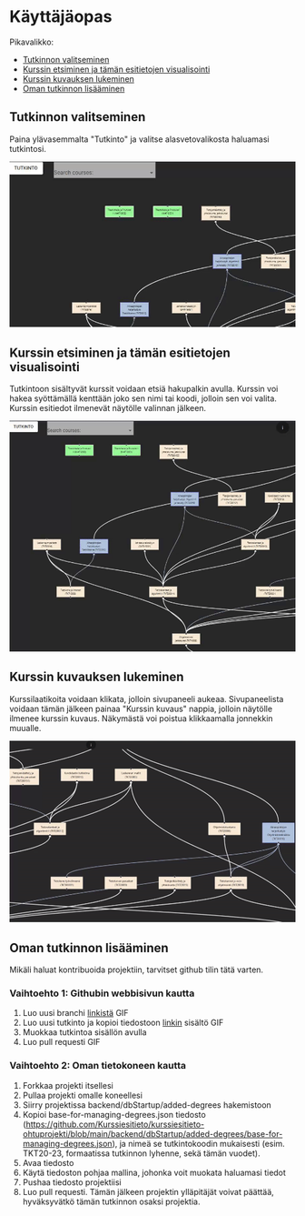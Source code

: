 # Käyttäjäopas

Pikavalikko:

- [Tutkinnon valitseminen](#tutkinnon-valitseminen)
- [Kurssin etsiminen ja tämän esitietojen visualisointi](#kurssin-etsiminen-ja-tämän-esitietojen-visualisointi)
- [Kurssin kuvauksen lukeminen](#kurssin-kuvauksen-lukeminen)
- [Oman tutkinnon lisääminen](#oman-tutkinnon-lisääminen)

## Tutkinnon valitseminen

Paina ylävasemmalta "Tutkinto" ja valitse alasvetovalikosta haluamasi tutkintosi.

![Kurssihaku](https://github.com/Kurssiesitieto/kurssiesitieto-ohtuprojekti/blob/main/documentation/images/userguideimages/tutkinto-valinta.gif)

## Kurssin etsiminen ja tämän esitietojen visualisointi

Tutkintoon sisältyvät kurssit voidaan etsiä hakupalkin avulla. Kurssin voi hakea syöttämällä kenttään joko sen nimi tai koodi, jolloin sen voi valita. Kurssin esitiedot ilmenevät näytölle valinnan jälkeen.

![Kurssihaku](https://github.com/Kurssiesitieto/kurssiesitieto-ohtuprojekti/blob/main/documentation/images/userguideimages/kurssihaku.gif)

## Kurssin kuvauksen lukeminen

Kurssilaatikoita voidaan klikata, jolloin sivupaneeli aukeaa. Sivupaneelista voidaan tämän jälkeen painaa "Kurssin kuvaus" nappia, jolloin näytölle ilmenee kurssin kuvaus. Näkymästä voi poistua klikkaamalla jonnekkin muualle.

![Kurssihaku](https://github.com/Kurssiesitieto/kurssiesitieto-ohtuprojekti/blob/main/documentation/images/userguideimages/kurssikuvaus.gif)

## Oman tutkinnon lisääminen

Mikäli haluat kontribuoida projektiin, tarvitset github tilin tätä varten.

### Vaihtoehto 1: Githubin webbisivun kautta

1. Luo uusi branchi [linkistä](https://github.com/Kurssiesitieto/kurssiesitieto-ohtuprojekti/branches)
GIF
2. Luo uusi tutkinto ja kopioi tiedostoon [linkin](https://github.com/Kurssiesitieto/kurssiesitieto-ohtuprojekti/blob/main/backend/dbStartup/added-degrees/base-for-managing-degrees.json) sisältö
GIF
3. Muokkaa tutkintoa sisällön avulla
4. Luo pull requesti
GIF

### Vaihtoehto 2: Oman tietokoneen kautta

1. Forkkaa projekti itsellesi
2. Pullaa projekti omalle koneellesi
3. Siirry projektissa backend/dbStartup/added-degrees hakemistoon
4. Kopioi base-for-managing-degrees.json tiedosto (https://github.com/Kurssiesitieto/kurssiesitieto-ohtuprojekti/blob/main/backend/dbStartup/added-degrees/base-for-managing-degrees.json), ja nimeä se tutkintokoodin mukaisesti (esim. TKT20-23, formaatissa tutkinnon lyhenne, sekä tämän vuodet).
5. Avaa tiedosto
6. Käytä tiedoston pohjaa mallina, johonka voit muokata haluamasi tiedot
7. Pushaa tiedosto projektiisi
8. Luo pull requesti. Tämän jälkeen projektin ylläpitäjät voivat päättää, hyväksyvätkö tämän tutkinnon osaksi projektia.

